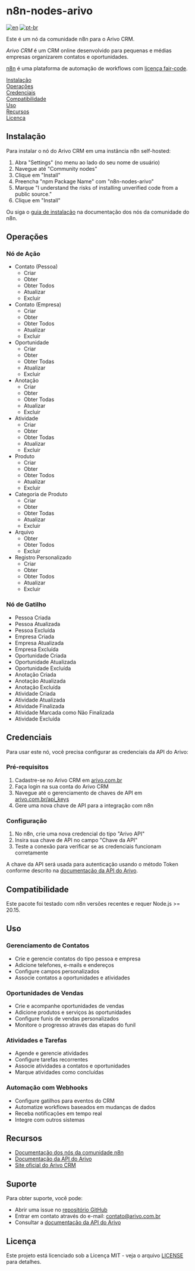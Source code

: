 # n8n-nodes-arivo

[![en](https://img.shields.io/badge/lang-en-blue.svg)](https://github.com/arivo-crm/n8n-nodes-arivo/blob/main/README.md)
[![pt-br](https://img.shields.io/badge/lang-pt--br-green.svg)](https://github.com/arivo-crm/n8n-nodes-arivo/blob/main/README.pt-BR.md)

Este é um nó da comunidade n8n para o Arivo CRM.

_Arivo CRM_ é um CRM online desenvolvido para pequenas e médias empresas organizarem contatos e oportunidades.

[n8n](https://n8n.io/) é uma plataforma de automação de workflows com [licença fair-code](https://docs.n8n.io/reference/license/).

[Instalação](#instalação)  
[Operações](#operações)  
[Credenciais](#credenciais)  
[Compatibilidade](#compatibilidade)  
[Uso](#uso)  
[Recursos](#recursos)  
[Licença](#licença)

## Instalação

Para instalar o nó do Arivo CRM em uma instância n8n self-hosted:
1. Abra "Settings" (no menu ao lado do seu nome de usuário)
2. Navegue até "Community nodes"
3. Clique em "Install"
4. Preencha "npm Package Name" com "n8n-nodes-arivo"
5. Marque "I understand the risks of installing unverified code from a public source."
6. Clique em "Install"

Ou siga o [guia de instalação](https://docs.n8n.io/integrations/community-nodes/installation/) na documentação dos nós da comunidade do n8n.

## Operações

### Nó de Ação

- Contato (Pessoa)
  - Criar
  - Obter
  - Obter Todos
  - Atualizar
  - Excluir
- Contato (Empresa)
  - Criar
  - Obter
  - Obter Todos
  - Atualizar
  - Excluir
- Oportunidade
  - Criar
  - Obter
  - Obter Todas
  - Atualizar
  - Excluir
- Anotação
  - Criar
  - Obter
  - Obter Todas
  - Atualizar
  - Excluir
- Atividade
  - Criar
  - Obter
  - Obter Todas
  - Atualizar
  - Excluir
- Produto
  - Criar
  - Obter
  - Obter Todos
  - Atualizar
  - Excluir
- Categoria de Produto
  - Criar
  - Obter
  - Obter Todas
  - Atualizar
  - Excluir
- Arquivo
  - Obter
  - Obter Todos
  - Excluir
- Registro Personalizado
  - Criar
  - Obter
  - Obter Todos
  - Atualizar
  - Excluir

### Nó de Gatilho

- Pessoa Criada
- Pessoa Atualizada
- Pessoa Excluída
- Empresa Criada
- Empresa Atualizada
- Empresa Excluída
- Oportunidade Criada
- Oportunidade Atualizada
- Oportunidade Excluída
- Anotação Criada
- Anotação Atualizada
- Anotação Excluída
- Atividade Criada
- Atividade Atualizada
- Atividade Finalizada
- Atividade Marcada como Não Finalizada
- Atividade Excluída

## Credenciais

Para usar este nó, você precisa configurar as credenciais da API do Arivo:

### Pré-requisitos
1. Cadastre-se no Arivo CRM em [arivo.com.br](https://arivo.com.br)
2. Faça login na sua conta do Arivo CRM
3. Navegue até o gerenciamento de chaves de API em [arivo.com.br/api_keys](https://arivo.com.br/api_keys)
4. Gere uma nova chave de API para a integração com n8n

### Configuração
1. No n8n, crie uma nova credencial do tipo "Arivo API"
2. Insira sua chave de API no campo "Chave da API"
3. Teste a conexão para verificar se as credenciais funcionam corretamente

A chave da API será usada para autenticação usando o método Token conforme descrito na [documentação da API do Arivo](https://arivo.docs.apiary.io).

## Compatibilidade

Este pacote foi testado com n8n versões recentes e requer Node.js >= 20.15.

## Uso

### Gerenciamento de Contatos
- Crie e gerencie contatos do tipo pessoa e empresa
- Adicione telefones, e-mails e endereços
- Configure campos personalizados
- Associe contatos a oportunidades e atividades

### Oportunidades de Vendas
- Crie e acompanhe oportunidades de vendas
- Adicione produtos e serviços às oportunidades
- Configure funis de vendas personalizados
- Monitore o progresso através das etapas do funil

### Atividades e Tarefas
- Agende e gerencie atividades
- Configure tarefas recorrentes
- Associe atividades a contatos e oportunidades
- Marque atividades como concluídas

### Automação com Webhooks
- Configure gatilhos para eventos do CRM
- Automatize workflows baseados em mudanças de dados
- Receba notificações em tempo real
- Integre com outros sistemas

## Recursos

* [Documentação dos nós da comunidade n8n](https://docs.n8n.io/integrations/community-nodes/)
* [Documentação da API do Arivo](https://arivo.docs.apiary.io)
* [Site oficial do Arivo CRM](https://arivo.com.br)

## Suporte

Para obter suporte, você pode:

- Abrir uma issue no [repositório GitHub](https://github.com/arivo-crm/n8n-nodes-arivo)
- Entrar em contato através do e-mail: contato@arivo.com.br
- Consultar a [documentação da API do Arivo](https://arivo.docs.apiary.io)

## Licença

Este projeto está licenciado sob a Licença MIT - veja o arquivo [LICENSE](LICENSE) para detalhes.
